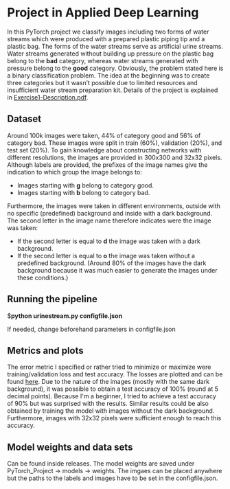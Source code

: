 # Project in Applied Deep Learning
In this PyTorch project we classify images including two forms of water streams which were produced with a prepared plastic piping tip and a plastic bag. The forms of the water streams serve as artificial urine streams. Water streams generated without building up pressure on the plastic bag belong to the **bad** category, whereas water streams generated with pressure belong to the **good** category. Obviously, the problem stated here is a binary classification problem. The idea at the beginning was to create three categories but it wasn’t possible due to limited resources and insufficient water stream preparation kit. Details of the project is explained in [Exercise1-Description.pdf](https://github.com/BarisKal/urine-stream/blob/main/Exercise1-Description.pdf). 
## Dataset
Around 100k images were taken, 44% of category good and 56% of category bad. These images were split in train (60%), validation (20%), and test set (20%). To gain knowledge about constructing networks with different resolutions, the images are provided in 300x300 and 32x32 pixels. Although labels are provided, the prefixes of the image names give the indication to which group the image belongs to:
* Images starting with **g** belong to category good.
* Images starting with **b** belong to category bad.

Furthermore, the images were taken in different environments, outside with no specific (predefined) background and inside with a dark background. The second letter in the image name therefore indicates were the image was taken:

* If the second letter is equal to **d** the image was taken with a dark background.
* If the second letter is equal to **o** the image was taken without a predefined background.
(Around 80% of the images have the dark background because it was much easier to generate the images under these conditions.)
## Running the pipeline
$**python urinestream.py configfile.json**

If needed, change beforehand parameters in configfile.json
## Metrics and plots
The error metric I specified or rather tried to minimize or maximize were training/validation loss and test accuracy. The losses are plotted and can be found [here](https://github.com/BarisKal/urine-stream/tree/main/PyTorch_Project/visualizations/plots).
Due to the nature of the images (mostly with the same dark background), it was possible to obtain a test accuracy of 100% (round at 5 decimal points). Because I'm a beginner, I tried to achieve a test accuracy of 90% but was surprised with the results. Similar results could be also obtained by training the model with images without the dark background. Furthermore, images with 32x32 pixels were sufficient enough to reach this accuracy.

## Model weights and data sets
Can be found inside releases. The model weights are saved under PyTorch_Project -> models -> weights. The imgaes can be placed anywhere but the paths to the labels and images have to be set in the configfile.json.